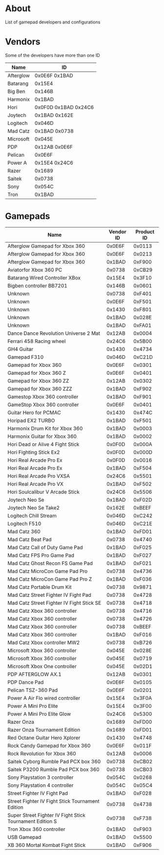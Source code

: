 # About
List of gamepad developers and configurations

# Vendors

Some of the developers have more than one ID

| Name | ID |
| - | - |
| Afterglow | 0x0E6F 0x1BAD |
| Batarang | 0x15E4 |
| Big Ben | 0x146B |
| Harmonix | 0x1BAD |
| Hori | 0x0F0D 0x1BAD 0x24C6 |
| Joytech | 0x1BAD 0x162E |
| Logitech | 0x046D |
| Mad Catz | 0x1BAD 0x0738 |
| Microsoft | 0x045E |
| PDP | 0x12AB 0x0E6F |
| Pelican | 0x0E6F |
| Power A | 0x15E4 0x24C6 |
| Razer | 0x1689 |
| Saitek | 0x0738 |
| Sony | 0x054C |
| Tron | 0x1BAD |

# Gamepads

| Name | Vendor ID | Product ID |
| - | - | - |
| Afterglow Gamepad for Xbox 360 | 0x0E6F | 0x0113 |
| Afterglow Gamepad for Xbox 360 | 0x0E6F | 0x0213 |
| Afterglow Gamepad for Xbox 360 | 0x1BAD | 0xF900 |
| Aviatorfor Xbox 360 PC | 0x0738 | 0xCB29 |
| Batarang Wired Controller XBox | 0x15E4 | 0x3F10 |
| Bigben controller BB7201 | 0x146B | 0x0601 |
| Unknown | 0x0738 | 0xF401 |
| Unknown | 0x0E6F | 0xF501 |
| Unknown | 0x1430 | 0xF801 |
| Unknown | 0x1BAD | 0x028E |
| Unknown | 0x1BAD | 0xFA01 |
| Dance Dance Revolution Universe 2 Mat | 0x12AB | 0x0004 |
| Ferrari 458 Racing wheel | 0x24C6 | 0x5B00 |
| GH4 Guitar | 0x1430 | 0x4734 |
| Gamepad F310 | 0x046D | 0xC21D |
| Gamepad for Xbox 360 | 0x0E6F | 0x0301 |
| Gamepad for Xbox 360 Z | 0x0E6F | 0x0401 |
| Gamepad for Xbox 360 ZZ | 0x12AB | 0x0302 |
| Gamepad for Xbox 360 ZZZ | 0x1BAD | 0xF902 |
| Gamestop Xbox 360 controller | 0x1BAD | 0xF901 |
| GameStop Xbox 360 controller | 0x0E6F | 0x0401 |
| Guitar Hero for PCMAC | 0x1430 | 0x474C |
| Horipad EX2 TURBO | 0x1BAD | 0xF501 |
| Harmonix Drum Kit for Xbox 360 | 0x1BAD | 0x0003 |
| Harmonix Guitar for Xbox 360 | 0x1BAD | 0x0002 |
| Hori Dead or Alive 4 Fight Stick | 0x0F0D | 0x000A |
| Hori Fighting Stick Ex2 | 0x0F0D | 0x000D |
| Hori Real Arcade Pro Ex | 0x0F0D | 0x0016 |
| Hori Real Arcade Pro Ex | 0x1BAD | 0xF504 |
| Hori Real Arcade Pro VXSA | 0x24C6 | 0x5501 |
| Hori Real Arcade Pro VX | 0x1BAD | 0xF502 |
| Hori Soulcalibur V Arcade Stick | 0x24C6 | 0x5506 |
| Joytech Neo Se | 0x1BAD | 0xF02D |
| Joytech Neo Se Take2 | 0x162E | 0xBEEF |
| Logitech Chill Stream | 0x046D | 0xC242 |
| Logitech F510 | 0x046D | 0xC21E |
| Mad Catz 360 | 0x1BAD | 0xFD01 |
| Mad Catz Beat Pad | 0x0738 | 0x4740 |
| Mad Catz Call of Duty Game Pad | 0x1BAD | 0xF025 |
| Mad Catz FPS Pro Game Pad | 0x1BAD | 0xF027 |
| Mad Catz Ghost Recon FS Game Pad | 0x1BAD | 0xF021 |
| Mad Catz MicroCon Game Pad Pro | 0x0738 | 0x4736 |
| Mad Catz MicroCon Game Pad Pro Z | 0x1BAD | 0xF036 |
| Mad Catz Portable Drum Kit | 0x0738 | 0x9871 |
| Mad Catz Street Fighter IV Fight Pad | 0x0738 | 0x4728 |
| Mad Catz Street Fighter IV Fight Stick SE | 0x0738 | 0x4718 |
| Mad Catz Xbox 360 controller | 0x0738 | 0x4716 |
| Mad Catz Xbox 360 controller | 0x0738 | 0x4726 |
| Mad Catz Xbox 360 controller | 0x0738 | 0xBEEF |
| Mad Catz Xbox 360 controller | 0x1BAD | 0xF016 |
| Mad Catz Xbox controller MW2 | 0x0738 | 0xB726 |
| Microsoft Xbox 360 controller | 0x045E | 0x028E |
| Microsoft Xbox 360 controller | 0x045E | 0x0719 |
| Microsoft Xbox One controller | 0x045E | 0x02D1 |
| PDP AFTERGLOW AX.1 | 0x12AB | 0x0301 |
| PDP Dance Pad | 0x0E6F | 0x0105 |
| Pelican TSZ-360 Pad | 0x0E6F | 0x0201 |
| Power A Air Flo wired controller | 0x15E4 | 0x3F0A |
| Power A Mini Pro Elite | 0x15E4 | 0x3F00 |
| Power A Mini Pro Elite Glow | 0x24C6 | 0x5300 |
| Razer Onza | 0x1689 | 0xFD00 |
| Razer Onza Tournament Edition | 0x1689 | 0xFD01 |
| Red Octane Guitar Hero Xplorer | 0x1430 | 0x4748 |
| Rock Candy Gamepad for Xbox 360 | 0x0E6F | 0x011F |
| Rock Revolution for Xbox 360 | 0x12AB | 0x0006 |
| Saitek Cyborg Rumble Pad PCX box 360 | 0x0738 | 0xCB02 |
| Saitek P3200 Rumble Pad PCX box 360 | 0x0738 | 0xCB03 |
| Sony Playstation 3 controller | 0x054C | 0x0268 |
| Sony Playstation 4 controller | 0x054C | 0x05C4 |
| Street Fighter IV Fight Pad | 0x1BAD | 0xF028 |
| Street Fighter IV Fight Stick Tournament Edition | 0x0738 | 0x4738 |
| Super Street Fighter IV Fight Stick Tournament Edition S | 0x0738 | 0xF738 |
| Tron Xbox 360 controller | 0x1BAD | 0xF903 |
| USB Gamepad | 0x1BAD | 0x5500 |
| XB 360 Mortal Kombat Fight Stick | 0x1BAD | 0xF906 |